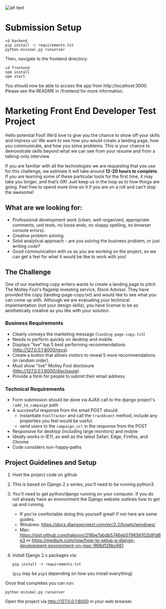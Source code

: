 ![alt text](https://g.foolcdn.com/misc-assets/black-fool-hat-text.svg "The Motley Fool Logo")

# Submission Setup
```
cd backend
pip install -r requirements.txt
python minimal.py runserver
```

Then, navigate to the frontend directory:
```cd ..
cd frontend
npm install
npm start
```

You should now be able to access the app from http://localhost:3000. Please see the README in /frontend for more information.

# Marketing Front End Developer Test Project

Hello potential Fool!  We’d love to give you the chance to show off your skills and impress us!  We want to see how you would create a landing page, how you communicate, and how you solve problems.  This is your chance to demonstrate skills beyond what we can see from your resume and from a talking-only interview.

If you are familiar with all the technologies we are requesting that you use for this challenge, we estimate it will take around **12-20 hours to complete**.  If you are learning some of these particular tools for the first time, it may take you longer, and that’s OK! Just keep us in the loop as to how things are going.  Feel free to spend more time on it if you are on a roll and can’t stop the awesome!

## What are we looking for:

*   Professional development work (clean, well-organized, appropriate comments, unit tests, no loose ends, no sloppy spelling, no browser console errors).
*   Creative problem solving 
*   Solid analytical approach - are you solving the business problem, or just writing code?
*   Good communication with us as you are working on the project, so we can get a feel for what it would be like to work with you!



## The Challenge
One of our marketing copy writers wants to create a landing page to pitch The Motley Fool's flagship investing service, Stock Advisor.
They have provided the copy (landing-page-copy.txt) and would like to see what you can come up with.  Although we are evaluating your technical implementation (not your design skills), you have license to be as aesthetically creative as you like with your solution.  

### Business Requirements

*   Clearly conveys the marketing message (`landing-page-copy.txt`)
*   Needs to perform quickly on desktop and mobile.
*   Displays "live" top 5 best performing recommendations (http://127.0.0.1:8000/recs).
*   Create a button that allows visitors to reveal 5 more recommendations (in random order). 
*   Must show "live" Motley Fool disclosure (http://127.0.0.1:8000/disclosure).
*   Provide a form for people to submit their email address



### Technical Requirements

*   Form submission should be done via AJAX call to the django project's `/add_to_campaign` path 
*   A successful response from the email POST should:
      * instantiate `FoolTracker` and call the `trackEvent` method, include any properties you feel would be useful
      * send users to the `campaign_url` in the response from the POST
*   Responsive for desktop (including large monitors) and mobile
*   Ideally works in IE11, as well as the latest Safari, Edge, Firefox, and Chrome
*   Code considers non-happy-paths


## Project Guidelines and Setup
1. Host the project code on github
1. This is based on Django 2.x series, you'll need to be running python3
1. You'll need to get python/django running on your computer. If you do not already have an environment the Django website outlines how to get up and running.
    * If you're comfortable doing this yourself great! If not here are some guides.
    * Windows: https://docs.djangoproject.com/en/2.2/howto/windows/
    * Mac: https://gist.github.com/hakjoon/216be7abdb5746eb579656102b91d6e3 or https://medium.com/riow/how-to-setup-a-django-development-environment-on-mac-968d129bc661
1. Install Django 2.x packages via:

   ```pip install -r requirements.txt``` 
  
    (`pip` may be `pip3` depending on how you install everything)

Once that completes you can run:

```
python minimal.py runserver
```

Open the project via http://127.0.0.1:8000 in your web browser.
